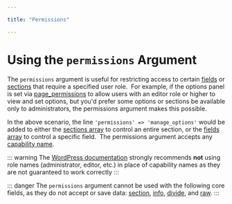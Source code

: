 ```yaml
---

title: "Permissions" 

---
```


# Using the `permissions` Argument

The `permissions` argument is useful for restricting access to certain [fields](../objects/field.md) or [sections](../objects/section.md)
that require a specified user role.  For example, if the options panel is set via [page_permissions](arguments_reference.md#page-permissions)
to allow users with an editor role or higher to view and set options, but you'd prefer some options or sections be 
available only to administrators, the permissions argument makes this possible.

In the above scenario, the line `'permissions' => 'manage_options'` would be added to either the [sections array](../objects/section.md) 
to control an entire section, or the [fields array](../objects/field.md) to control a specific field.  The permissions 
argument accepts any [capability name](https://wordpress.org/support/article/roles-and-capabilities/).

::: warning
The [WordPress documentation](https://core.trac.wordpress.org/ticket/22624) strongly recommends **not** using role names (administrator, editor, etc.) in place of capability names as 
they are not guaranteed to work correctly
:::

::: danger
The `permissions` argument cannot be used with the following core fields, as they do not accept or save data: 
[section](../../core-fields/section.md), [info](../../core-fields/info.md), [divide](../../core-fields/divide.md), and 
[raw](../../core-fields/raw.md).
:::
